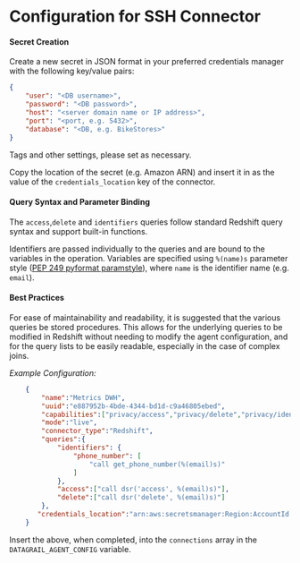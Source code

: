 # Configuration for SSH Connector

#### Secret Creation

Create a new secret in JSON format in your preferred credentials manager with the following key/value pairs:
```json
{
    "user": "<DB username>",
    "password": "<DB password>",
    "host": "<server domain name or IP address>",
    "port": "<port, e.g. 5432>",
    "database": "<DB, e.g. BikeStores>"
}
```
Tags and other settings, please set as necessary.

Copy the location of the secret (e.g. Amazon ARN) and insert it in as the value of the `credentials_location` key of the connector.

#### Query Syntax and Parameter Binding
The `access`,`delete` and `identifiers` queries follow standard Redshift query syntax and support built-in functions. 

Identifiers are passed individually to the queries and are bound to the variables in the operation. Variables are specified using `%(name)s` parameter style ([PEP 249 pyformat paramstyle](https://peps.python.org/pep-0249/#paramstyle)), where `name` is the identifier name (e.g. `email`).

#### Best Practices
For ease of maintainability and readability, it is suggested that the various queries be stored procedures. This allows for the underlying queries to be modified in Redshift without needing to modify the agent configuration, and for the query lists to be easily readable, especially in the case of complex joins.

_Example Configuration:_
```json
    {
        "name":"Metrics DWH",
        "uuid":"e887952b-4bde-4344-bd1d-c9a46805ebed",
        "capabilities":["privacy/access","privacy/delete","privacy/identifiers"],
        "mode":"live",
        "connector_type":"Redshift",
        "queries":{
            "identifiers": {
                "phone_number": [
                    "call get_phone_number(%(email)s)"
                ]
            },
            "access":["call dsr('access', %(email)s)"],
            "delete":["call dsr('delete', %(email)s)"]
        },
       "credentials_location":"arn:aws:secretsmanager:Region:AccountId:secret:datagrail.redshift"
    }
```

Insert the above, when completed, into the `connections` array in the `DATAGRAIL_AGENT_CONFIG` variable.
